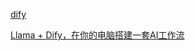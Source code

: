 
[dify](https://github.com/langgenius/dify/)

[Llama + Dify，在你的电脑搭建一套AI工作流](https://mp.weixin.qq.com/s/jAX7uI_gjV4e7nzgb_rkrQ)